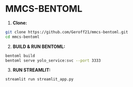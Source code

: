 # MMCS-BENTOML

1. **Clone:**

```bash
git clone https://github.com/Geroff21/mmcs-bentoml.git
cd mmcs-bentoml
```

2. **BUILD & RUN BENTOML:**

```bash
bentoml build
bentoml serve yolo_service:svc --port 3333
```

3. **RUN STREAMLIT:**

```bash
streamlit run streamlit_app.py
```